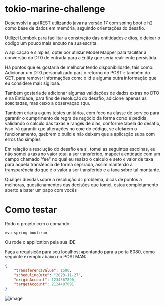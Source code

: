 # tokio-marine-challenge

Desenvolvi a api REST utilizando java na versão 17 com spring boot e h2 como base de dados em memória, seguindo orientações do desafio.

Utilizei Lombok para facilitar a construção das entitidades e dtos, e deixar o código um pouco mais enxuto na sua escrita.

A aplicação é simples, optei por utilizar Model Mapper para facilitar a conversão do DTO de entrada para a Entity que seria realmente persistida. 

Há pontos que eu gostaria de melhorar tendo disponibilidade, tais como:  Adicionar um DTO personalizado para o retorno do POST e também do GET, para remover informações como o id e alguma outra informação que eu considere mais sigilosa. 

Também gostaria de adicionar algumas validações de dados extras no DTO e na Entidade, para fins de resolução do desafio, adicionei apenas as solicitadas, mas deixo a observação aqui.

Também criaria alguns testes unitários, com foco na classe de serviço para garantir o cumprimento de regra de negócio da forma como é pedida, validando o calculo das taxas e ranges de dias, conforme tabela do desafio, isso irá garantir que alterações no core do código, se afetarem o funcionamento, quebrem o build e não deixem que a aplicação suba com erros tão simples. 

Em relação a resolução do desafio em si, tomei as seguintes escolhas, eu não somei a taxa no valor total a ser transferido, mapeei a entidade com um campo chamado "fee" no qual eu realizo o calculo e seto o valor de taxa para aquela transfência de forma separada, assim mantendo a transparência do que é o valor a ser transferido e a taxa sobre tal montante. 

Qualqer dúvidas sobre a resolução do problema, dicas de pontos a melhoras, questionamentos das decisões que tomei, estou completamento aberto a bater um papo com vocês

# Como testar

Rodo o projeto com o comando:

~~~
mvn spring-boot:run
~~~

Ou rode o application pela sua IDE 

Faça a requisição para seu localhost apontando para a porta 8080, como seguinte exemplo abaixo no POSTMAN:

~~~JSON
{
    "transferenceValue": 1500,
    "schedulingDate": "2023-11-27",
    "originAccount": 1234567890,
    "targetAccount": 2124487091
}
~~~

![image](https://github.com/evecoutinho/tokio-marine-challenge/assets/60928326/d0080341-d2e8-48bd-9a2e-a5e9c7898b4f)





